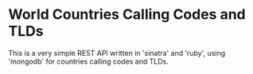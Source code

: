 # World Countries Calling Codes and TLDs

This is a very simple REST API written in 'sinatra' and 'ruby', using 'mongodb' for countries
calling codes and TLDs. 